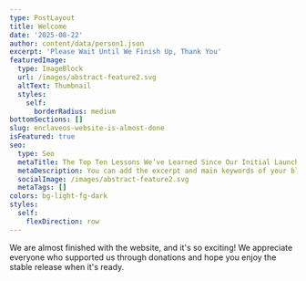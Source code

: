 ```yaml
---
type: PostLayout
title: Welcome
date: '2025-08-22'
author: content/data/person1.json
excerpt: 'Please Wait Until We Finish Up, Thank You'
featuredImage:
  type: ImageBlock
  url: /images/abstract-feature2.svg
  altText: Thumbnail
  styles:
    self:
      borderRadius: medium
bottomSections: []
slug: enclaveos-website-is-almost-done
isFeatured: true
seo:
  type: Seo
  metaTitle: The Top Ten Lessons We’ve Learned Since Our Initial Launch
  metaDescription: You can add the excerpt and main keywords of your blog post here.
  socialImage: /images/abstract-feature2.svg
  metaTags: []
colors: bg-light-fg-dark
styles:
  self:
    flexDirection: row
---
```

We are almost finished with the website, and it's so exciting! We appreciate everyone who supported us through donations and hope you enjoy the stable release when it's ready.
